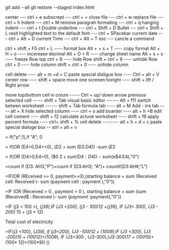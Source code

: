 git add --all
git restore --staged index.html




center --- ctrl + e
subscrept --- ctrl + =
close file --- ctrl + w
replace file --- ctrl + h
Indent --- ctrl + M
remove paragrah formating --- ctrl + q
hanging indent --- ctrl + t
Double underline --- ctrl + Shift + D
Bullet --- ctrl + Shift + L
resit highlighted text to the default font --- ctrl + SPacebar
current date --- ctrl + Alt + D
current Time --- ctrl + Alt + T
esc --- cancle a command 

ctrl + shift + F5
ctrl + L ---- format box 
Alt + + s + T ---- copy format
Alt + H + o ---- incerease decimal
Alt + O + R ---- change sheet name
Alt + s + s ---- freeze Row top
ctrl + 9 ---- hide Row
shift + ctrl + 9 ---- unhide Row
ctrl + 0 ---- hide column
shift + ctrl + 0 ---- unhide column

cell delete ---- alt + m +d + C
paste special dialigue box ---- Ctrl + alt + V
center row ---- shift + space
move one screeen tioright   ---- shift + lift / Right arrow

move top/bottom cell in colum ----- Ctrl + up/ down arrow
previous selected cell ----- shift  + Tab
visual basic editor ------ Alt + f11
switch betwen worksheet ------ shift  + Tab
formula tab ---- alt + M
Add - ins tab ---- alt + X
hide selected column ---- ctrl + o
add boarder ---- alt + h +B
edit cell coment ---- shift + f2
calculate actuve worksheet ---- shift + f9
apply percent formula ---- ctrl+ shift + %
cell delete -------- alt + h + d + c
paste special dialoge box -- strl + alt + v





= if("p";1),if "A"; 0

= if(OR (E4>0,D4>=0), ($D$2 + sum (D2:D4))
-sum ($E$2

= if(OR (D4>0,E4>0), ($0 $2 + sum ($D$4:D4))
-sum ($e$4:E4),"0")

=count if (D3: AH3,"P")+count if (D3:AH3; "A")+ countif(D3:AH#,"L")

=IF(OR (REceived >= 0, payment>=0),(starting balance + sum (Received cell: Received )- sum (payment cell : payment ),"0"))

=IF (OR (Received > 0 , payment > 0 ), starting balance + sum (sum (Received$ : Received )- sum ($payment$ :payment),"0"))

=IF (j3 < 100 >), (j3*9),IF (J3 <200), (j3 - 100)*12 +(j3*9), IF (J3< 300), (J3 - 200)* 15 + (j3 * 12)

Total cost of electricity 

=IF(j3 <100), (J3*9), if (j3<200), (J3 -100)*12 + (100*9),IF (J3 <300), (J3 -200)*15 + (100*12)+(100*9), IF (J3>300 , (J3-300),(J3-300)*17 + (100*15)+ (100* 12)+(100*9)) ))
